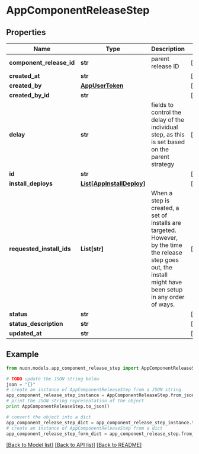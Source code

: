 # AppComponentReleaseStep


## Properties

Name | Type | Description | Notes
------------ | ------------- | ------------- | -------------
**component_release_id** | **str** | parent release ID | [optional] 
**created_at** | **str** |  | [optional] 
**created_by** | [**AppUserToken**](AppUserToken.md) |  | [optional] 
**created_by_id** | **str** |  | [optional] 
**delay** | **str** | fields to control the delay of the individual step, as this is set based on the parent strategy | [optional] 
**id** | **str** |  | [optional] 
**install_deploys** | [**List[AppInstallDeploy]**](AppInstallDeploy.md) |  | [optional] 
**requested_install_ids** | **List[str]** | When a step is created, a set of installs are targeted. However, by the time the release step goes out, the install might have been setup in any order of ways. | [optional] 
**status** | **str** |  | [optional] 
**status_description** | **str** |  | [optional] 
**updated_at** | **str** |  | [optional] 

## Example

```python
from nuon.models.app_component_release_step import AppComponentReleaseStep

# TODO update the JSON string below
json = "{}"
# create an instance of AppComponentReleaseStep from a JSON string
app_component_release_step_instance = AppComponentReleaseStep.from_json(json)
# print the JSON string representation of the object
print AppComponentReleaseStep.to_json()

# convert the object into a dict
app_component_release_step_dict = app_component_release_step_instance.to_dict()
# create an instance of AppComponentReleaseStep from a dict
app_component_release_step_form_dict = app_component_release_step.from_dict(app_component_release_step_dict)
```
[[Back to Model list]](../README.md#documentation-for-models) [[Back to API list]](../README.md#documentation-for-api-endpoints) [[Back to README]](../README.md)


